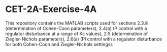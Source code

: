 # CET-2A-Exercise-4A
This repository contains the MATLAB scripts used for sections 2.3.iii (determination of Cohen-Coon parameters), 2.4(a) (P control with a regulator disturbance at a range of Kc values), 2.5 (determination of Ziegler-Nichols parameters), 2.6(a) (PI control with a regulator disturbance for both Cohen-Coon and Ziegler-Nichols settings).
